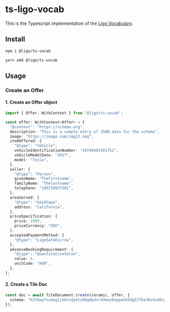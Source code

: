 # ts-ligo-vocab

This is the Typescript implementation of the [Ligo Vocabulary](https://github.com/Ligo-Protocol/ligo-vocab).

## Install

```bash
npm i @ligo/ts-vocab
```

```bash
yarn add @ligo/ts-vocab
```

## Usage

### Create an Offer

#### 1. Create an Offer object

```typescript
import { Offer, WithContext } from "@ligo/ts-vocab";

const offer: WithContext<Offer> = {
  "@context": "https://schema.org",
  description: "This is a sample entry of JSON data for the schema",
  image: "https://image.com/img12.img",
  itemOffered: {
    "@type": "Vehicle",
    vehicleIdentificationNumber: "19749301501751",
    vehicleModelDate: "2017",
    model: "Tesla",
  },
  seller: {
    "@type": "Person",
    givenName: "Thefirstname",
    familyName: "Thelastname",
    telephone: "109710937501",
  },
  areaServed: {
    "@type": "GeoShape",
    address: "California",
  },
  priceSpecification: {
    price: 1000,
    priceCurrency: "USD",
  },
  acceptedPaymentMethod: {
    "@type": "LigoSafeEscrow",
  },
  advanceBookingRequirement: {
    "@type": "QuantitativeValue",
    value: 5,
    unitCode: "HUR",
  },
};
```

#### 2. Create a Tile Doc

```typescript
const doc = await TileDocument.create(ceramic, offer, {
  schema: "k2t6wyfsu4pg1jk6ce2pktx68g9pdir43moy0xppwtk5dg577ke38zdu48iynt",
});
```
